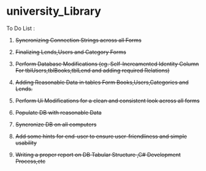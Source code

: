# university_Library
To Do List :
1. <strike>Syncronizing Connection Strings across all Forms 
 
2. Finalizing Lends,Users and Category Forms
3. Perform Database Modifications (eg. Self-Increamented Identity Column For tblUsers,tblBooks,tblLend and adding required Relations)
4. Adding Reasonable Data in tables Form Books,Users,Categories and Lends.


5. Perform Ui Modifications for a clean and consistent look across all forms
6. Populate DB with reasonable Data
7. Syncronize DB on all computers
8. Add some hints for end-user to ensure user-friendliness and simple usability
9. Writing a proper report on DB Tabular Structure ,C# Development Process,etc</strike>

 
